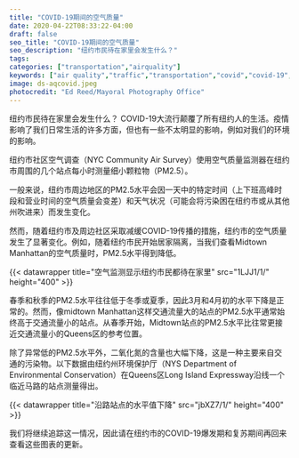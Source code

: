 ```yaml
---
title: "COVID-19期间的空气质量"
date: 2020-04-22T08:33:22-04:00
draft: false
seo_title: "COVID-19期间的空气质量"
seo_description: "纽约市民待在家里会发生什么？"
tags: 
categories: ["transportation","airquality"]
keywords: ["air quality","traffic","transportation","covid","covid-19","coronavirus","air pollution", "lungs","breathing"]
image: ds-aqcovid.jpeg
photocredit: "Ed Reed/Mayoral Photography Office"
---
```


纽约市民待在家里会发生什么？ COVID-19大流行颠覆了所有纽约人的生活。疫情影响了我们日常生活的许多方面，但也有一些不太明显的影响，例如对我们的环境的影响。

纽约市社区空气调查（NYC Community Air Survey）使用空气质量监测器在纽约市周围的几个站点每小时测量细小颗粒物（PM2.5）。

一般来说，纽约市周边地区的PM2.5水平会因一天中的特定时间（上下班高峰时段和营业时间的空气质量会变差）和天气状况（可能会将污染困在纽约市或从其他州吹进来）而发生变化。

然而，随着纽约市及周边社区采取减缓COVID-19传播的措施，纽约市的空气质量发生了显著变化。例如，随着纽约市民开始居家隔离，当我们查看Midtown Manhattan的空气质量时，PM2.5水平得到降低。

{{< datawrapper title="空气监测显示纽约市民都待在家里" src="1LJJ1/1/" height="400" >}}

春季和秋季的PM2.5水平往往低于冬季或夏季，因此3月和4月初的水平下降是正常的。然而，像midtown Manhattan这样交通流量大的站点的PM2.5水平通常始终高于交通流量小的站点。从春季开始，Midtown站点的PM2.5水平比往常更接近交通流量小的Queens区的参考位置。

除了异常低的PM2.5水平外，二氧化氮的含量也大幅下降，这是一种主要来自交通的污染物。以下数据由纽约州环境保护厅（NYS Department of Environmental Conservation）在Queens区Long Island Expressway沿线一个临近马路的站点测量得出。

{{< datawrapper title="沿路站点的水平值下降" src="jbXZ7/1/" height="400" >}}

我们将继续追踪这一情况，因此请在纽约市的COVID-19爆发期和复苏期间再回来查看这些图表的更新。
